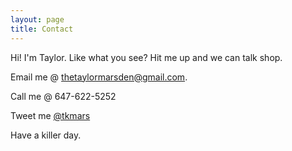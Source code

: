 ```yaml
---
layout: page
title: Contact
---
```


Hi! I'm Taylor. Like what you see? Hit me up and we can talk shop.

Email me @ <a href="mailto:thetaylormarsden@gmail.com">thetaylormarsden@gmail.com</a>.

Call me @ 647-622-5252

Tweet me [@tkmars](http://twitter.com/tkmars)

Have a killer day.